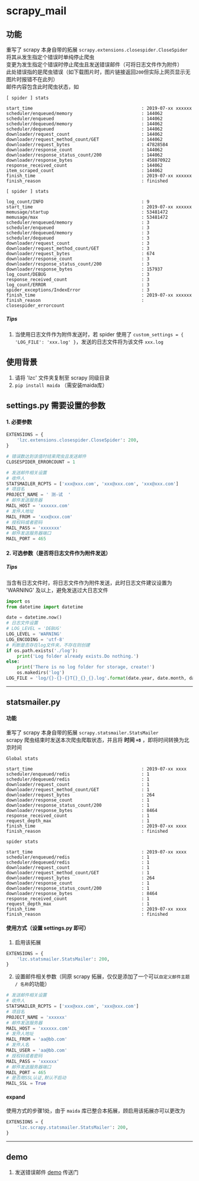 # scrapy_mail

## 功能
重写了 scrapy 本身自带的拓展 `scrapy.extensions.closespider.CloseSpider`  
将其从发生指定个错误时单纯停止爬虫  
变更为发生指定个错误时停止爬虫且发送错误邮件（可将日志文件作为附件）  
此处错误指的是爬虫错误（如下载图片时，图片链接返回`200`但实际上网页显示无图片时报错不在此列）  
邮件内容包含此时爬虫状态，如
```text
[ spider ] stats

start_time                                         : 2019-07-xx xxxxxx
scheduler/enqueued/memory                          : 144062
scheduler/enqueued                                 : 144062
scheduler/dequeued/memory                          : 144062
scheduler/dequeued                                 : 144062
downloader/request_count                           : 144062
downloader/request_method_count/GET                : 144062
downloader/request_bytes                           : 47828584
downloader/response_count                          : 144062
downloader/response_status_count/200               : 144062
downloader/response_bytes                          : 458870922
response_received_count                            : 144062
item_scraped_count                                 : 144062
finish_time                                        : 2019-07-xx xxxxxx
finish_reason                                      : finished

```
```text
[ spider ] stats

log_count/INFO                                     : 9
start_time                                         : 2019-07-xx xxxxxx
memusage/startup                                   : 53481472
memusage/max                                       : 53481472
scheduler/enqueued/memory                          : 3
scheduler/enqueued                                 : 3
scheduler/dequeued/memory                          : 3
scheduler/dequeued                                 : 3
downloader/request_count                           : 3
downloader/request_method_count/GET                : 3
downloader/request_bytes                           : 674
downloader/response_count                          : 3
downloader/response_status_count/200               : 3
downloader/response_bytes                          : 157937
log_count/DEBUG                                    : 3
response_received_count                            : 3
log_count/ERROR                                    : 3
spider_exceptions/IndexError                       : 3
finish_time                                        : 2019-07-xx xxxxxx
finish_reason                                      : closespider_errorcount

```
##### Tips
1. 当使用日志文件作为附件发送时，若 spider 使用了 `custom_settings = { 'LOG_FILE': 'xxx.log' }`，发送的日志文件将为该文件 `xxx.log`

## 使用背景
1. 请将 'lzc' 文件夹复制至 scrapy 同级目录
2. `pip install maida` （需安装maida库）

## settings.py 需要设置的参数
#### 1. 必要参数

```python
EXTENSIONS = {
    'lzc.extensions.closespider.CloseSpider': 200,
}

# 错误数达到该值时结束爬虫且发送邮件
CLOSESPIDER_ERRORCOUNT = 1

# 发送邮件相关设置
# 收件人
STATSMAILER_RCPTS = ['xxx@xxx.com', 'xxx@xxx.com', 'xxx@xxx.com']
# 项目名
PROJECT_NAME = ' 测-试  '
# 邮件发送服务器
MAIL_HOST = 'xxxxxx.com'
# 发件人地址
MAIL_FROM = 'xxx@xxx.com'
# 授权码或者密码
MAIL_PASS = 'xxxxxxx'
# 邮件发送服务器端口
MAIL_PORT = 465
```

#### 2. 可选参数（是否将日志文件作为附件发送）
##### Tips
当含有日志文件时，将日志文件作为附件发送，此时日志文件建议设置为 'WARNING' 及以上，避免发送过大日志文件
```python
import os
from datetime import datetime

date = datetime.now()
# 日志文件设置
# LOG_LEVEL = 'DEBUG'
LOG_LEVEL = 'WARNING'
LOG_ENCODING = 'utf-8'
# 判断是否存在log文件夹，不存在则创建
if os.path.exists('./log'):
    print('Log folder already exists.Do nothing.')
else:
    print('There is no log folder for storage, create!')
    os.makedirs('log')
LOG_FILE = 'log/{}-{}-{}T{}_{}_{}.log'.format(date.year, date.month, date.day, date.hour, date.minute, date.second)
```

---
## statsmailer.py
#### 功能
重写了 scrapy 本身自带的拓展 `scrapy.statsmailer.StatsMailer`   
scrapy 爬虫结束时发送本次爬虫爬取状态，并且将 **时间 `+8`** ，即将时间转换为北京时间

```text
Global stats

start_time                                         : 2019-07-xx xxxx
scheduler/enqueued/redis                           : 1
scheduler/dequeued/redis                           : 1
downloader/request_count                           : 1
downloader/request_method_count/GET                : 1
downloader/request_bytes                           : 264
downloader/response_count                          : 1
downloader/response_status_count/200               : 1
downloader/response_bytes                          : 8464
response_received_count                            : 1
request_depth_max                                  : 1
finish_time                                        : 2019-07-xx xxxx
finish_reason                                      : finished

spider stats

start_time                                         : 2019-07-xx xxxx
scheduler/enqueued/redis                           : 1
scheduler/dequeued/redis                           : 1
downloader/request_count                           : 1
downloader/request_method_count/GET                : 1
downloader/request_bytes                           : 264
downloader/response_count                          : 1
downloader/response_status_count/200               : 1
downloader/response_bytes                          : 8464
response_received_count                            : 1
request_depth_max                                  : 1
finish_time                                        : 2019-07-xx xxxx
finish_reason                                      : finished
```
#### 使用方式（设置 settings.py 即可）
1.  启用该拓展
```python
EXTENSIONS = {
    'lzc.statsmailer.StatsMailer': 200,
}
```
2. 设置邮件相关参数（同原 scrapy 拓展，仅仅是添加了一个可以`自定义邮件主题 / 名称`的功能）
```python
# 发送邮件相关设置
# 收件人
STATSMAILER_RCPTS = ['xxx@xxx.com', 'xxx@xxx.com']
# 项目名
PROJECT_NAME = 'xxxxxx'
# 邮件发送服务器
MAIL_HOST = 'xxxxxx.com'
# 发件人地址
MAIL_FROM = 'aa@bb.com'
# 发件人名
MAIL_USER = 'aa@bb.com'
# 授权码或者密码
MAIL_PASS = 'xxxxxx'
# 邮件发送服务器端口
MAIL_PORT = 465
# 是否用SSL认证,默认不启动
MAIL_SSL = True
```
#### expand
使用方式的步骤1处，由于 `maida` 库已整合本拓展，顾启用该拓展亦可以更改为
```python
EXTENSIONS = {
    'lzc.scrapy.statsmailer.StatsMailer': 200,
}
```
---
## demo
1. 发送错误邮件 [demo](https://github.com/LZC6244/scrapy_mail/tree/master/demo) 传送门
